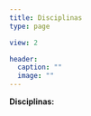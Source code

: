 ```yaml
---
title: Disciplinas
type: page

view: 2

header:
  caption: ""
  image: ""
---
```


**Disciplinas:**
